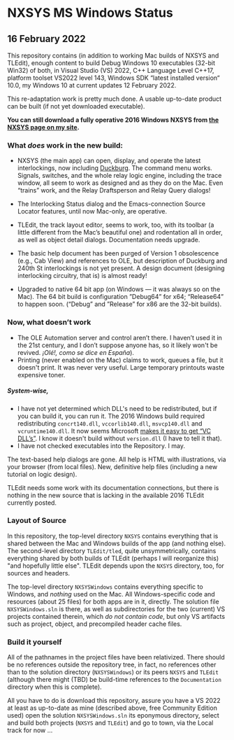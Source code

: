 # NXSYS MS Windows Status
## 16 February 2022

This repository contains (in addition to working Mac builds of NXSYS and TLEdit), enough content to build Debug Windows 10 executables (32-bit Win32) of both, in Visual Studio (VS) 2022, C++ Language Level C++17, platform toolset VS2022 level 143, Windows SDK “latest installed version“ 10.0, my Windows 10 at current updates 12 February 2022.

This re-adaptation work is pretty much done.  A usable up-to-date product can be built (if not yet downloaded executable).

**You can still download a fully operative 2016 Windows NXSYS from [the NXSYS page on my site](https://BernardGreenberg.com/NXSYS).**

### What ***does*** work in the new build:

- NXSYS (the main app) can open, display, and operate the latest interlockings, now including [Duckburg](https://github.com/BernardGreenberg/NXSYS/tree/master/Interlockings/Duckburg). The command menu works.  Signals, switches, and the whole relay logic engine, including the trace window, all seem to work as designed and as they do on the Mac. Even “trains” work, and the Relay Draftsperson and Relay Query dialogs! 

- The Interlocking Status dialog and the Emacs-connection Source Locator features, until now Mac-only, are operative.

- TLEdit, the track layout editor, seems to work, too, with its toolbar (a little different from the Mac’s beautiful one) and rodentation all in order, as well as object detail dialogs. Documentation needs upgrade.

- The basic help document has been purged of Version 1 obsolescence (e.g., Cab View) and references to OLE, but description of Duckburg and 240th St interlockings is not yet present.  A design document (designing interlocking circuitry, that is) is almost ready!

- Upgraded to native 64 bit app (on Windows — it was always so on the Mac).  The 64 bit build is configuration ”Debug64” for x64; “Release64” to happen soon. (“Debug” and ”Release” for x86 are the 32-bit builds).

### Now, what doesn’t work

- The OLE Automation server and control aren’t there.  I haven’t used it in the 21st century, and I don’t suppose anyone has, so it likely won't be revived.  *¡Olé!, como se dice en España*).
- Printing (never enabled on the Mac) claims to work, queues a file, but it doesn't print.  It was never very useful.  Large temporary printouts waste expensive toner.

##### System-wise,

- I have not yet determined which DLL's need to be redistributed, but if you can build it, you can run it. The 2016 Windows build required redistributing `concrt140.dll`, `vccorlib140.dll`, `msvcp140.dll` and `vcruntime140.dll`. It now seems Microsoft [makes it easy to get “VC DLL’s”](https://docs.microsoft.com/en-us/cpp/windows/latest-supported-vc-redist?view=msvc-170).  I know it doesn't build without `version.dll` (I have to tell it that).
- I have not checked executables into the Repository. I may.


The text-based help dialogs are gone.  All help is HTML with illustrations, via your browser (from local files).  New, definitive help files (including a new tutorial on logic design). 

TLEdit needs some work with its documentation connections, but there is nothing in the new source that is lacking in the available 2016 TLEdit currently posted.

### Layout of Source

In this repository, the top-level directory `NXSYS` contains everything that is shared between the Mac and Windows builds of the app (and nothing else).  The second-level directory `TLEdit/tled`, quite unsymmetrically, contains everything shared by both builds of TLEdit (perhaps I will reorganize this) "and hopefully little else".  TLEdit depends upon the `NXSYS` directory, too, for sources and headers.

The top-level directory `NXSYSWindows` contains everything specific to Windows, and *nothing* used on the Mac.  All Windows-specific code and resources (about 25 files) for both apps are in it, directly.  The solution file `NXSYSWindows.sln` is there, as well as subdirectories for the two (current) VS projects contained therein, which *do not contain code*, but only VS artifacts such as project, object, and precompiled header cache files.

### Build it yourself

All of the pathnames in the project files have been relativized.  There should be no references outside the repository tree, in fact, no references other than to the solution directory (`NXSYSWindows`) or its peers `NXSYS` and `TLEdit` (although there might (TBD) be build-time references to the `Documentation` directory when this is complete).

All you have to do is download this repository, assure you have a VS 2022 at least as up-to-date as mine (described above, free Community Edition used) open the solution `NXSYSWindows.sln` its eponymous directory, select and build both projects (`NXSYS` and `TLEdit`) and go to town, via the Local track for now ...



 

